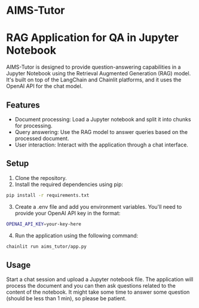 # AIMS-Tutor

# RAG Application for QA in Jupyter Notebook

AIMS-Tutor is designed to provide question-answering capabilities in a Jupyter Notebook using the Retrieval Augmented Generation (RAG) model. It's built on top of the LangChain and Chainlit platforms, and it uses the OpenAI API for the chat model.

## Features

- Document processing: Load a Jupyter notebook and split it into chunks for processing.
- Query answering: Use the RAG model to answer queries based on the processed document.
- User interaction: Interact with the application through a chat interface.

## Setup

1. Clone the repository.
2. Install the required dependencies using pip:

```bash
pip install -r requirements.txt
```

3. Create a .env file and add you environment variables. You'll need to provide your OpenAI API key in the format:

```bash
OPENAI_API_KEY=your-key-here
```

4. Run the application using the following command:

```bash
chainlit run aims_tutor/app.py
```

## Usage

Start a chat session and upload a Jupyter notebook file. The application will process the document and you can then ask questions related to the content of the notebook. It might take some time to answer some question (should be less than 1 min), so please be patient.
